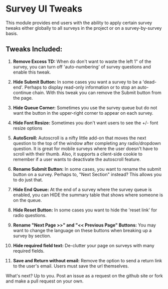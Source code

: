 # Survey UI Tweaks

This module provides end users with the ability to apply certain survey tweaks either globally to all surveys in the project or on a survey-by-survey basis.

## Tweaks Included:

1. **Remove Excess TD:** When do don't want to waste the left 1" of the survey, you can turn off 'auto-numbering' of survey questions and enable this tweak.

1. **Hide Submit Button:** In some cases you want a survey to be a 'dead-end'.  Perhaps to display read-only information or to stop an auto-continue chain.  With this tweak you can remove the Submit button from the page.

1. **Hide Queue Corner:** Sometimes you use the survey queue but do not want the button in the upper-right corner to appear on each survey.

1. **Hide Font Resize:** Sometimes you don't want users to see the +/- font resize options

1. **AutoScroll:** Autoscroll is a nifty little add-on that moves the next question to the top of the window after completing any radio/dropdown question.  It is great for mobile surveys where the user doesn't have to scroll with their thumb.  Also, it supports a client-side cookie to remember if a user wants to deactivate the autoscroll feature.

1. **Rename Submit Button:** In some cases, you want to rename the submit button on a survey.  Perhaps to, "Next Section" instead?  This allows you to do just that.

1. **Hide End Queue:** At the end of a survey where the survey queue is enabled, you can HIDE the summary table that shows where someone is on the queue.

1. **Hide Reset Button:** In some cases you want to hide the 'reset link' for radio questions.

1. **Rename "Next Page >>" and "<< Previous Page" Buttons:** You may want to change the language on these buttons when breaking up a survey by section.

1. **Hide required field text:** De-clutter your page on surveys with many required fields.

1. **Save and Return without email:** Remove the option to send a return link to the user's email. Users must save the url themselves.

What's next?  Up to you.  Post an issue as a request on the github site or fork and make a pull request on your own.
